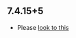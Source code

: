 ## 7.4.15+5

- Please [look to this]((https://dooboolab.github.io/flutter_sound/doc/book/CHANGELOG.html))
